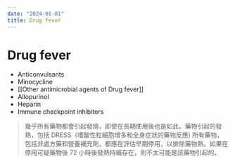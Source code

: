 ```yaml
---
date: "2024-01-01"
title: Drug fever
---
```


# Drug fever

* Anticonvulsants
* Minocycline
* [[Other antimicrobial agents of Drug fever]]
* Allopurinol
* Heparin
* Immune checkpoint inhibitors


> 幾乎所有藥物都會引起發燒，即使在長期使用後也是如此。藥物引起的發熱，包括 DRESS（嗜酸性粒細胞增多和全身症狀的藥物反應)
> 所有藥物，包括非處方藥和營養補充劑，都應在評估早期停用，以排除藥物熱。如果在停用可疑藥物後 72 小時後發熱持續存在，則不太可能是該藥物引起的。
